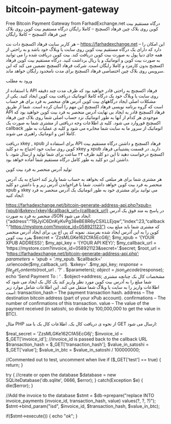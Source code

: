 # bitcoin-payment-gateway
Free Bitcoin Payment Gateway from FarhadExchange.net
درگاه مستقیم بیت کوین روی بلاک چین فرهاد اکسچنج – کاملا رایگان
درگاه مستقیم بیت کوین روی بلاک چین فرهاد اکسچنج – کاملا رایگان

هر کاربر سایت فرهاد اکسچنج دات نت – https://farhadexchange.net – این امکان را دارد که دارای یک درگاه مستقیم بیت کوین روی سایت یا وبلاگ خود باشد و به راحتی از همه جای دنیا پول به صورت بیت کوین دریافت کند. بیت کوین دریافت شده را می توانید به صورت بیت کوین و اتوماتیک و یا ریال برداشت کنید. 
درگاه مستقیم بیت کوین فرهاد اکسچنج بدون کارمزد و کاملا رایگان است. شرکت فرهاد اکسچنج تضمین می کند که این سرویس روی بلاک چین اختصاصی فرهاد اکسچنج برای مدت نامحدود رایگان خواهد ماند. 
 
 ورود به مطلب
 
با استفاده از API فرهاد اکسچنج به راحتی قادر خواهید بود که ظرف مدت چند دقیقه روی سایت یا وبلاگ خود یک درگاه کاملا اتوماتیک دریافت بیت کوین ایجاد کنید. 
یکی از مشکلات اصلی ایجاد درگاههای بیت کوین آدرس های منحصر به فرد برای هر حساب است که گروه برنامه نویسی فرهاد اکسچنج این مهم را آسان کرده است. شما از طریق API فرهاد اکسچنج قادر به ایجاد بی نهایت آدرس منحصر به فرد بیت کوین خواهید بود که موجودی هر کدام از آنها به طور اتوماتیک نزد حساب اصلی شما روی بلاک چین فرهاد اکسچنج فوروارد می شود. 
کلیه ی اطلاعات وجه دریافتی از مشتری شما به صورت یک callback اتوماتیک از سرور ما به سایت شما مخابره می شود و کلیه ی عملیات به طور کاملا امن و اتوماتیک راهبری می شوند. 
 
 دریافت xkey , xpub
برای استفاده از API فرهاد اکسچنج و داشتن درگاه مستقیم بیت کوین روی سایت خود احتیاج به دو کلید xkey و xpub دارید. در قسمت پشتیبانی فرهاد اکسچنج درخواست دهید تا این دو کلید ظرف ۲۴ ساعت برای شما تولید و ارسال شود. با داشتن این دو کلید به طور کامل درگاه مستقیم شما آماده خواهد بود. 
 
 تولید آدرس منحصر به فرد بیت کوین
 
هر مشتری شما برای هر مبلغی که بخواهد به حساب شما واریز کند احتیاج به یک آدرس منحصر به فرد بیت کوین خواهد داشت. شما با فراخواندن آدرس زیر و با داشتن دو کلید xpub و xkey می توانید برای مشتری خود به طور اتوماتیک یک آدرس منحصر به فرد ایجاد کنید:
 
https://farhadexchange.net/bitcoin-generate-address-api.php?xpub={xpub}&xkey={xkey}&callback_url={callback_url}
در پاسخ به متد فوق یک آدرس منحصر به فرد به صورت JSON ایجاد می شود:
{“address”:“19jJyiC6DnKyKvPg38eBE8R6yCSXLLEjqw”,“index”:23,“callback”:“https://mystore.com?invoice_id=058921123”}
که مشتری شما باید مبلغ بیت کوین را به این آدرس ایجاد شده بفرستد.
نمونه کد پی اچ پی برای ایجاد آدرس منحصر بفرد بیت کوین
$secret = ‘ZzsMLGKe162CfA5EcG6j’;
$my_xpub = ‘{YOUR XPUB ADDRESS}’;
$my_api_key = ‘{YOUR API KEY}’;
$my_callback_url = ‘https://mystore.com?invoice_id=058921123&secret=’.$secret;
$root_url = ‘https://farhadexchange.net/bitcoin-generate-address-api.php’;
$parameters = ‘xpub=’ .$my_xpub. ‘&callback=’ .urlencode($my_callback_url). ‘&xkey=’ .$my_api_key;
$response = file_get_contents($root_url . ‘?’ . $parameters);
$object = json_decode($response);
echo ‘Send Payment To : ‘ . $object->address;
 مشخصات کال بک
چنانچه مشتری شما مبلغ را به آدرس بیت کوین مورد نظر واریز کند یک کال بک ایجاد می شود که اطلاعات واریز را به سایت یا وبلاگ شما منتقل می کند. این اطلاعات شامل موارد زیر است:
transaction_hash – The payment transaction hash.
address – The destination bitcoin address (part of your xPub account).
confirmations – The number of confirmations of this transaction.
value – The value of the payment received (in satoshi, so divide by 100,000,000 to get the value in BTC).
 
 مثال PHP  از نحوه ی دریافت کال بک. اطلاعات کال بک با متد GET ارسال می شود:
 
$real_secret = 'ZzsMLGKe162CfA5EcG6j';
$invoice_id = $_GET['invoice_id']; //invoice_id is passed back to the callback URL
$transaction_hash = $_GET['transaction_hash'];
$value_in_satoshi = $_GET['value'];
$value_in_btc = $value_in_satoshi / 100000000;

//Commented out to test, uncomment when live
if ($_GET['test'] == true) {
    return;
}

try {
  //create or open the database
  $database = new SQLiteDatabase('db.sqlite', 0666, $error);
} catch(Exception $e) {
  die($error);
}

//Add the invoice to the database
$stmt = $db->prepare("replace INTO invoice_payments (invoice_id, transaction_hash, value) values(?, ?, ?)");
$stmt->bind_param("isd", $invoice_id, $transaction_hash, $value_in_btc);

if($stmt->execute()) {
   echo "*ok*";
}
